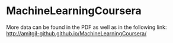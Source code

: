 # MachineLearningCoursera
More data can be found in the PDF as well as in the following link:
http://amitgil-github.github.io/MachineLearningCoursera/
